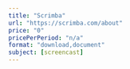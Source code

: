 ```yaml
---
title: "Scrimba"
url: "https://scrimba.com/about"
price: "0"
pricePerPeriod: "n/a"
format: "download,document"
subject: [screencast]
---
```

